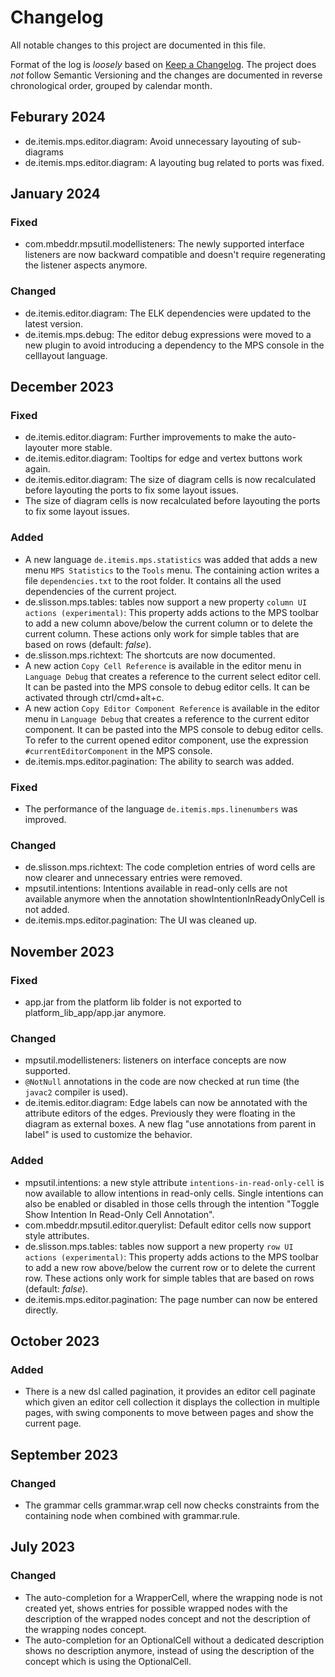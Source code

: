 # Changelog

All notable changes to this project are documented in this file.

Format of the log is _loosely_ based on [Keep a Changelog](https://keepachangelog.com/en/1.0.0/). 
The project does _not_ follow Semantic Versioning and the changes are documented in reverse chronological order, grouped by calendar month.

## Feburary 2024

- de.itemis.mps.editor.diagram: Avoid unnecessary layouting of sub-diagrams
- de.itemis.mps.editor.diagram: A layouting bug related to ports was fixed.

## January 2024

### Fixed

- com.mbeddr.mpsutil.modellisteners: The newly supported interface listeners are now backward compatible and doesn't require regenerating the listener aspects anymore.

### Changed

- de.itemis.editor.diagram: The ELK dependencies were updated to the latest version.
- de.itemis.mps.debug: The editor debug expressions were moved to a new plugin to avoid introducing a dependency to the MPS console in the celllayout language.

## December 2023

### Fixed

- de.itemis.editor.diagram: Further improvements to make the auto-layouter more stable.
- de.itemis.editor.diagram: Tooltips for edge and vertex buttons work again.
- de.itemis.editor.diagram: The size of diagram cells is now recalculated before layouting the ports to fix some layout issues.
- The size of diagram cells is now recalculated before layouting the ports to fix some layout issues.

### Added

- A new language `de.itemis.mps.statistics` was added that adds a new menu `MPS Statistics` to the `Tools`  menu. The containing action writes a file `dependencies.txt` to the root folder. It contains all the used dependencies of the current project. 
- de.slisson.mps.tables: tables now support a new property `column UI actions (experimental)`: This property adds actions to the MPS toolbar to add a new column above/below the current column or to delete the current column. These actions only work for simple tables that are based on rows (default: *false*).
- de.slisson.mps.richtext: The shortcuts are now documented.
- A new action `Copy Cell Reference` is available in the editor menu in `Language Debug` that creates a reference to the current select editor cell. It can be pasted into the MPS console to debug editor cells. It can be activated through ctrl/cmd+alt+c.
- A new action `Copy Editor Component Reference` is available in the editor menu in `Language Debug` that creates a reference to the current editor component. It can be pasted into the MPS console to debug editor cells. To refer to the current opened editor component, use the expression `#currentEditorComponent` in the MPS console.
- de.itemis.mps.editor.pagination: The ability to search was added.

### Fixed

- The performance of the language `de.itemis.mps.linenumbers` was improved.

### Changed

- de.slisson.mps.richtext: The code completion entries of word cells are now clearer and unnecessary entries were removed.
- mpsutil.intentions: Intentions available in read-only cells are not available anymore when the annotation showIntentionInReadyOnlyCell is not added.
- de.itemis.mps.editor.pagination: The UI was cleaned up.

## November 2023

### Fixed

- app.jar from the platform lib folder is not exported to platform_lib_app/app.jar anymore.

### Changed

- mpsutil.modellisteners: listeners on interface concepts are now supported.
- `@NotNull` annotations in the code are now checked at run time (the `javac2` compiler is used).
- de.itemis.editor.diagram: Edge labels can now be annotated with the attribute editors of the edges. Previously they were floating in the diagram as external boxes. A new flag "use annotations from parent in label" is used to customize the behavior.

### Added

- mpsutil.intentions: a new style attribute `intentions-in-read-only-cell` is now available to allow intentions in read-only cells. Single intentions can also be enabled or disabled in those cells through the intention "Toggle Show Intention In Read-Only Cell Annotation".
- com.mbeddr.mpsutil.editor.querylist: Default editor cells now support style attributes.
- de.slisson.mps.tables: tables now support a new property `row UI actions (experimental)`: This property adds actions to the MPS toolbar to add a new row above/below the current row or to delete the current row. These actions only work for simple tables that are based on rows (default: *false*).
- de.itemis.mps.editor.pagination: The page number can now be entered directly.

## October 2023

### Added

- There is a new dsl called pagination, it provides an editor cell paginate which given an editor cell collection it displays the collection in multiple pages, with swing components to move between pages and show the current page.

## September 2023

### Changed

- The grammar cells grammar.wrap cell now checks constraints from the containing node when combined with grammar.rule.

## July 2023

### Changed

- The auto-completion for a WrapperCell, where the wrapping node is not created yet, shows entries for possible wrapped nodes with the description of the wrapped nodes concept and not the description of the wrapping nodes concept.  
- The auto-completion for an OptionalCell without a dedicated description shows no description anymore, instead of using the description of the concept which is using the OptionalCell.  
